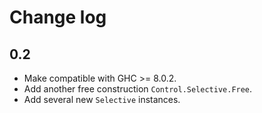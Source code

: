 # Change log

## 0.2

* Make compatible with GHC >= 8.0.2.
* Add another free construction `Control.Selective.Free`.
* Add several new `Selective` instances.
